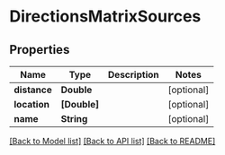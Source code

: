 # DirectionsMatrixSources

## Properties
Name | Type | Description | Notes
------------ | ------------- | ------------- | -------------
**distance** | **Double** |  | [optional] 
**location** | **[Double]** |  | [optional] 
**name** | **String** |  | [optional] 

[[Back to Model list]](../README.md#documentation-for-models) [[Back to API list]](../README.md#documentation-for-api-endpoints) [[Back to README]](../README.md)


